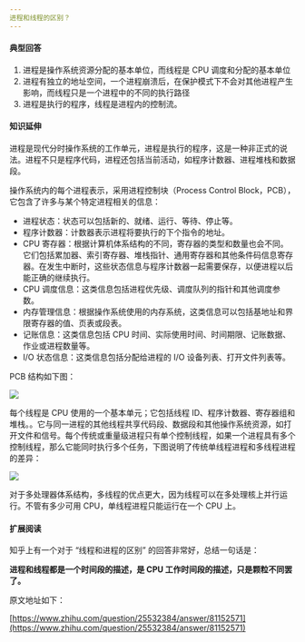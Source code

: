 ```yaml
---
进程和线程的区别？
---
```


#### 典型回答

1. 进程是操作系统资源分配的基本单位，而线程是 CPU 调度和分配的基本单位
2. 进程有独立的地址空间，一个进程崩溃后，在保护模式下不会对其他进程产生影响，而线程只是一个进程中的不同的执行路径
3. 进程是执行的程序，线程是进程内的控制流。

#### 知识延伸

进程是现代分时操作系统的工作单元，进程是执行的程序，这是一种非正式的说法。进程不只是程序代码，进程还包括当前活动，如程序计数器、进程堆栈和数据段。

操作系统内的每个进程表示，采用进程控制块（Process Control Block，PCB），它包含了许多与某个特定进程相关的信息：

* 进程状态：状态可以包括新的、就绪、运行、等待、停止等。
* 程序计数器：计数器表示进程将要执行的下个指令的地址。
* CPU 寄存器：根据计算机体系结构的不同，寄存器的类型和数量也会不同。它们包括累加器、索引寄存器、堆栈指针、通用寄存器和其他条件码信息寄存器。在发生中断时，这些状态信息与程序计数器一起需要保存，以便进程以后能正确的继续执行。
* CPU 调度信息：这类信息包括进程优先级、调度队列的指针和其他调度参数。
* 内存管理信息：根据操作系统使用的内存系统，这类信息可以包括基地址和界限寄存器的值、页表或段表。
* 记账信息：这类信息包括 CPU 时间、实际使用时间、时间期限、记账数据、作业或进程数量等。
* I/O 状态信息：这类信息包括分配给进程的 I/O 设备列表、打开文件列表等。

PCB 结构如下图：

![](https://i.loli.net/2019/12/27/hufUVt7vjRl3HQm.png)

每个线程是 CPU 使用的一个基本单元；它包括线程 ID、程序计数器、寄存器组和堆栈。。它与同一进程的其他线程共享代码段、数据段和其他操作系统资源，如打开文件和信号。每个传统或重量级进程只有单个控制线程，如果一个进程具有多个控制线程，那么它能同时执行多个任务，下图说明了传统单线程进程和多线程进程的差异：

![](https://i.loli.net/2019/12/27/bDXWKkRJY4oByEr.gif)

对于多处理器体系结构，多线程的优点更大，因为线程可以在多处理核上并行运行。不管有多少可用 CPU，单线程进程只能运行在一个 CPU 上。

#### 扩展阅读

知乎上有一个对于 “线程和进程的区别” 的回答非常好，总结一句话是：

**进程和线程都是一个时间段的描述，是 CPU 工作时间段的描述，只是颗粒不同罢了。**

原文地址如下：

[https://www.zhihu.com/question/25532384/answer/81152571](https://www.zhihu.com/question/25532384/answer/81152571)
